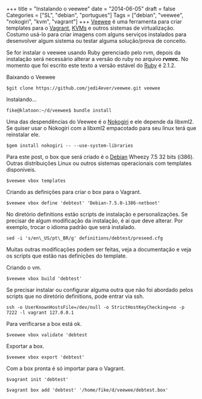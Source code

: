 +++
title = "Instalando o veewee"
date = "2014-06-05"
draft = false
Categories = ["SL", "debian", "portugues"]
Tags = ["debian", "veewee", "nokogiri", "kvm", "vagrant"]
+++
[Veewee][veewee] é uma ferramenta para criar templates para o
[Vagrant][vagrant], [KVMs][kvm] e outros sistemas de virtualização. Costumo usá-lo para
criar imagens com alguns serviços instalados para desenvolver algum sistema
ou testar alguma solução/prova de conceito.

Se for instalar o veewee usando Ruby gerenciado pelo rvm, depois da instalação será necessário alterar a versão do ruby no arquivo **rvmrc**. No momento que foi escrito este   texto a versão estável do [Ruby][ruby] é 2.1.2. 

Baixando o Veewee
```
$git clone https://github.com/jedi4ever/veewee.git veewee
```

Instalando...
```
fike@klatoon:~/d/veewee$ bundle install
```

Uma das despendências do Veewee é o [Nokogiri][nokogiri] e ele depende da libxml2. Se
quiser usar o Nokogiri com a libxml2 empacotado para seu linux terá que
reinstalar ele.

```
$gem install nokogiri -- --use-system-libraries
```

Para este post, o box que será criado é o [Debian][debian] Wheezy 7.5 32 bits
(i386). Outras distribuições Linux ou outros sistemas operacionais com templates
disponíveis.
```
$veewee vbox templates
```

Criando as definições para criar o box para o Vagrant.

```
$veewee vbox define 'debtest' 'Debian-7.5.0-i386-netboot'
```

No diretório definitions estão scripts de instalação e personalizações. Se
precisar de algum modificação da instalação, é aí que deve alterar. Por exemplo,
trocar o idioma padrão que será instalado.

```
sed -i 's/en\_US/pt\_BR/g' definitions/debtest/preseed.cfg
```

Muitas outras modificações podem ser feitas, veja a documentação e veja os scripts que
estão nas definições do template.

Criando o vm.
```
$veewee vbox build 'debtest'
```

Se precisar instalar ou configurar alguma outra que não foi abordado pelos
scripts que no diretório definitions, pode entrar via ssh.
```
ssh -o UserKnownHostsFile=/dev/null -o StrictHostKeyChecking=no -p 7222 -l vagrant 127.0.0.1
```

Para verificarse a box está ok.
```
$veewee vbox validate 'debtest
```

Exportar a box.
```
$veewee vbox export 'debtest'
```

Com a box pronta é só importar para o Vagrant.
```
$vagrant init 'debtest'

$vagrant box add 'debtest' '/home/fike/d/veewee/debtest.box'
```

[veewee]:  https://github.com/jedi4ever/veewee
[vagrant]: http://www.vagrantup.com/
[kvm]: http://www.linux-kvm.org
[ruby]: https://www.ruby-lang.org/
[nokogiri]: http://nokogiri.org/
[debian]: http://www.debian.org/
